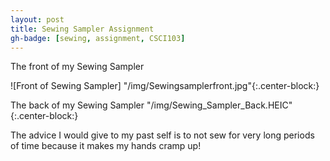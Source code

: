 ```yaml
---
layout: post
title: Sewing Sampler Assignment 
gh-badge: [sewing, assignment, CSCI103]
---
```


The front of my Sewing Sampler 

![Front of Sewing Sampler] "/img/Sewingsamplerfront.jpg"{:.center-block:}

The back of my Sewing Sampler 
"/img/Sewing_Sampler_Back.HEIC"{:.center-block:}

The advice I would give to my past self is to not sew for very long periods of time because it makes my hands cramp up! 

